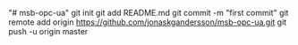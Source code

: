 "# msb-opc-ua"  git init git add README.md git commit -m "first commit" git remote add origin https://github.com/jonaskgandersson/msb-opc-ua.git git push -u origin master
